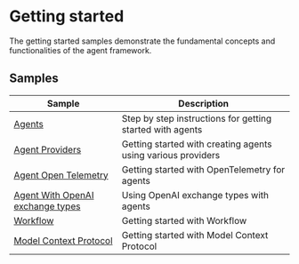 # Getting started

The getting started samples demonstrate the fundamental concepts and functionalities
of the agent framework.

## Samples

|Sample|Description|
|---|---|
|[Agents](./Agents/README.md)|Step by step instructions for getting started with agents|
|[Agent Providers](./AgentProviders/README.md)|Getting started with creating agents using various providers|
|[Agent Open Telemetry](./AgentOpenTelemetry/README.md)|Getting started with OpenTelemetry for agents|
|[Agent With OpenAI exchange types](./AgentWithOpenAI/README.md)|Using OpenAI exchange types with agents|
|[Workflow](./Workflows/README.md)|Getting started with Workflow|
|[Model Context Protocol](./ModelContextProtocol/README.md)|Getting started with Model Context Protocol|
